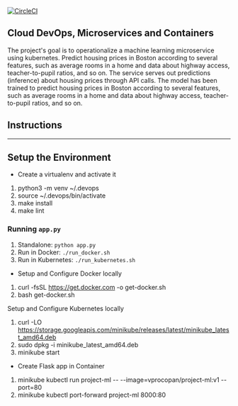 [![CircleCI](https://circleci.com/gh/vprocopan/c4-project-udacity.svg?style=svg)](https://app.circleci.com/pipelines/github/vprocopan/c4-project-udacity/21/workflows/cee66691-a5e2-4cd2-b5a0-70ee2cee4bab/jobs/27)
## Cloud DevOps, Microservices and Containers

The project's goal is to operationalize a machine learning microservice using kubernetes. Predict housing prices in Boston according to several features, such as average rooms in a home and data about highway access, teacher-to-pupil ratios, and so on. The service serves out predictions (inference) about housing prices through API calls. The model has been trained to predict housing prices in Boston according to several features, such as average rooms in a home and data about highway access, teacher-to-pupil ratios, and so on.



## Instructions
---

## Setup the Environment

* Create a virtualenv and activate it
1. python3 -m venv ~/.devops
2. source ~/.devops/bin/activate
3. make install
4. make lint

### Running `app.py`

1. Standalone:  `python app.py`
2. Run in Docker:  `./run_docker.sh`
3. Run in Kubernetes:  `./run_kubernetes.sh`


* Setup and Configure Docker locally
1. curl -fsSL https://get.docker.com -o get-docker.sh
2. bash get-docker.sh 

 Setup and Configure Kubernetes locally
1. curl -LO https://storage.googleapis.com/minikube/releases/latest/minikube_latest_amd64.deb
2. sudo dpkg -i minikube_latest_amd64.deb
3. minikube start

* Create Flask app in Container
1. minikube kubectl run project-ml -- --image=vprocopan/project-ml:v1 --port=80
2. minikube kubectl port-forward project-ml 8000:80
